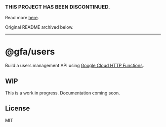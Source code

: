 ### THIS PROJECT HAS BEEN DISCONTINUED.

Read more [here](https://github.com/pauloddr/gfa-guides/blob/master/README.md).

Original README archived below.

---

# @gfa/users

Build a users management API using [Google Cloud HTTP Functions](https://cloud.google.com/functions/docs/writing/http).

## WIP

This is a work in progress. Documentation coming soon.

## License

MIT
